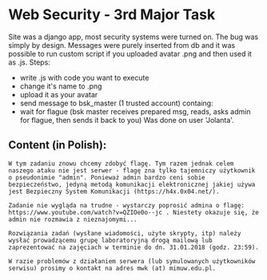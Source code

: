 # Web Security - 3rd Major Task

Site was a django app, most security systems were turned on. The bug was simply by design. Messages were purely inserted from db and it was possible to run custom script if you uploaded avatar .png and then used it as .js. 
Steps:
* write .js with code you want to execute
* change it's name to .png
* upload it as your avatar
* send message to bsk_master (1 trusted account) containg: <script src="link on site to your avatar"></script>
* wait for flague (bsk master receives prepared msg, reads, asks admin for flague, then sends it back to you)
Was done on user 'Jolanta'. 


## Content (in Polish):

    W tym zadaniu znowu chcemy zdobyć flagę. Tym razem jednak celem naszego ataku nie jest serwer - flagę zna tylko tajemniczy użytkownik o pseudonimie "admin". Ponieważ admin bardzo ceni sobie bezpieczeństwo, jedyną metodą komunikacji elektronicznej jakiej używa jest Bezpieczny System Komunikacji (https://h4x.0x04.net/).
    
    Zadanie nie wygląda na trudne - wystarczy poprosić admina o flagę: https://www.youtube.com/watch?v=QZIOe0o--jc . Niestety okazuje się, że admin nie rozmawia z nieznajomymi...
    
    Rozwiązania zadań (wysłane wiadomości, użyte skrypty, itp) należy wysłać prowadzącemu grupę laboratoryjną drogą mailową lub zaprezentować na zajęciach w terminie do dn. 31.01.2018 (godz. 23:59).
    
    W razie problemów z działaniem serwera (lub symulowanych użytkowników serwisu) prosimy o kontakt na adres mwk (at) mimuw.edu.pl.
